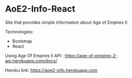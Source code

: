 # AoE2-Info-React

Site that provides simple information about Age of Empires II

Technologies:
* Bootstrap
* React

Using Age Of Empires II API : https://age-of-empires-2-api.herokuapp.com/docs/

Heroku link: https://aoe2-info.herokuapp.com

